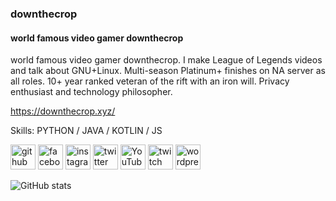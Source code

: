 ### downthecrop
#### world famous video gamer downthecrop
world famous video gamer downthecrop. I make League of Legends videos and talk about GNU+Linux. Multi-season Platinum+ finishes on NA server as all roles. 10+ year ranked veteran of the rift with an iron will. Privacy enthusiast and technology philosopher.

https://downthecrop.xyz/

Skills: PYTHON / JAVA / KOTLIN / JS



[<img src='https://cdn.jsdelivr.net/npm/simple-icons@3.0.1/icons/github.svg' alt='github' height='40'>](https://github.com/downthecrop)  [<img src='https://cdn.jsdelivr.net/npm/simple-icons@3.0.1/icons/facebook.svg' alt='facebook' height='40'>](https://www.facebook.com/downthecrop)  [<img src='https://cdn.jsdelivr.net/npm/simple-icons@3.0.1/icons/instagram.svg' alt='instagram' height='40'>](https://www.instagram.com/downthecrop/)  [<img src='https://cdn.jsdelivr.net/npm/simple-icons@3.0.1/icons/twitter.svg' alt='twitter' height='40'>](https://twitter.com/downthecrop)  [<img src='https://cdn.jsdelivr.net/npm/simple-icons@3.0.1/icons/youtube.svg' alt='YouTube' height='40'>](https://www.youtube.com/c/downthecrop)  [<img src='https://cdn.jsdelivr.net/npm/simple-icons@3.0.1/icons/twitch.svg' alt='twitch' height='40'>](https://www.twitch.tv/downthecrop)  [<img src='https://cdn.jsdelivr.net/npm/simple-icons@3.0.1/icons/wordpress.svg' alt='wordpress' height='40'>](https://downthecrop.xyz/blog/)  

![GitHub stats](https://github-readme-stats.vercel.app/api?username=downthecrop&show_icons=true)  
